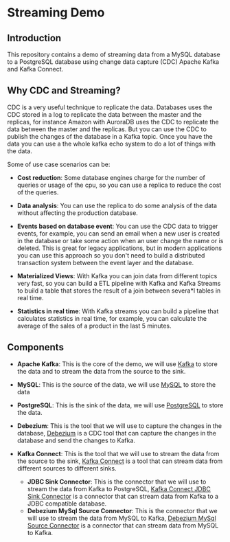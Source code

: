 # Streaming Demo
## Introduction
This repository contains a demo of streaming data from a MySQL database to a PostgreSQL database using change data capture (CDC) Apache Kafka and Kafka Connect.

## Why CDC and Streaming?
CDC is a very useful technique to replicate the data. Databases uses the CDC stored in a log to replicate the data between the master and the replicas, for instance Amazon with AuroraDB uses the CDC to replicate the data between the master and the replicas.
But you can use the CDC to publish the changes of the database in a Kafka topic. Once you have the data you can use a the whole kafka echo system to do a lot of things with the data.

Some of use case scenarios can be:

- **Cost reduction**: Some database engines charge for the number of queries or usage of the cpu, so you can use a replica to reduce the cost of the queries.

- **Data analysis**: You can use the replica to do some analysis of the data without affecting the production database.

- **Events based on database event**: You can use the CDC data to trigger events, for example, you can send an email when a new user is created in the database or take some action when an user change the name or is deleted. This is great for legacy applications, but in modern applications you can use this approach so you don't need to build a distributed transaction system between the event layer and the database.

- **Materialized Views**: With Kafka you can join data from different topics very fast, so you can build a ETL pipeline with Kafka and Kafka Streams to build a table that stores the result of a join between severa*l tables in real time.

- **Statistics in real time**: With Kafka streams you can build a pipeline that calculates statistics in real time, for example, you can calculate the average of the sales of a product in the last 5 minutes.

## Components

- **Apache Kafka**: This is the core of the demo, we will use [Kafka](https://kafka.apache.org/documentation/) to store the data and to stream the data from the source to the sink. 

- **MySQL**: This is the source of the data, we will use [MySQL](https://www.mysql.com/) to store the data

- **PostgreSQL**: This is the sink of the data, we will use [PostgreSQL](https://www.postgresql.org/) to store the data.

- **Debezium**: This is the tool that we will use to capture the changes in the database, [Debezium](https://debezium.io/) is a CDC tool that can capture the changes in the database and send the changes to Kafka.

- **Kafka Connect**: This is the tool that we will use to stream the data from the source to the sink, [Kafka Connect](https://docs.confluent.io/platform/current/connect/index.html) is a tool that can stream data from different sources to different sinks.
  - **JDBC Sink Connector**: This is the connector that we will use to stream the data from Kafka to PostgreSQL, [Kafka Connect JDBC Sink Connector](https://docs.confluent.io/kafka-connect-jdbc/current/sink-connector/index.html) is a connector that can stream data from Kafka to a JDBC compatible database.
  - **Debezium MySql Source Connector**: This is the connector that we will use to stream the data from MySQL to Kafka, [Debezium MySql Source Connector](https://debezium.io/documentation/reference/1.6/connectors/mysql.html) is a connector that can stream data from MySQL to Kafka.




